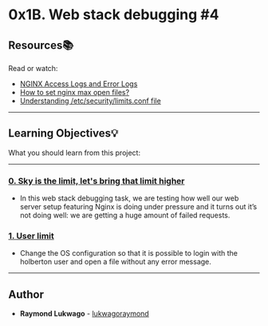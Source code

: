 # 0x1B. Web stack debugging #4

## Resources:books:
Read or watch:
* [NGINX Access Logs and Error Logs](https://www.digitalocean.com/community/tutorials/nginx-access-logs-error-logs)
* [How to set nginx max open files?](https://stackoverflow.com/questions/27849331/how-to-set-nginx-max-open-files)
* [Understanding /etc/security/limits.conf file](https://www.thegeekdiary.com/understanding-etc-security-limits-conf-file-to-set-ulimit/)

---
## Learning Objectives:bulb:
What you should learn from this project:

---

### [0. Sky is the limit, let's bring that limit higher](./0-the_sky_is_the_limit_not.pp)
* In this web stack debugging task, we are testing how well our web server setup featuring Nginx is doing under pressure and it turns out it’s not doing well: we are getting a huge amount of failed requests. 


### [1. User limit](./1-user_limit.pp)
* Change the OS configuration so that it is possible to login with the holberton user and open a file without any error message.

---

## Author
* **Raymond Lukwago** - [lukwagoraymond](https://github.com/raymondlukwago)
